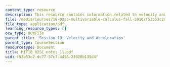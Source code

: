 ```yaml
---
content_type: resource
description: This resource contains information related to velocity and acceleration.
file: /media/courses/18-02sc-multivariable-calculus-fall-2010/f53b53c2dc7757c7445623020b135d4f_MIT18_02SC_notes_11.pdf
file_type: application/pdf
learning_resource_types: []
ocw_type: OCWFile
parent_title: 'Session 19: Velocity and Acceleration'
parent_type: CourseSection
resourcetype: Document
title: MIT18_02SC_notes_11.pdf
uid: f53b53c2-dc77-57c7-4456-23020b135d4f
---
```


